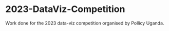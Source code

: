 # 2023-DataViz-Competition
Work done for the 2023 data-viz competition organised by Pollicy Uganda.
